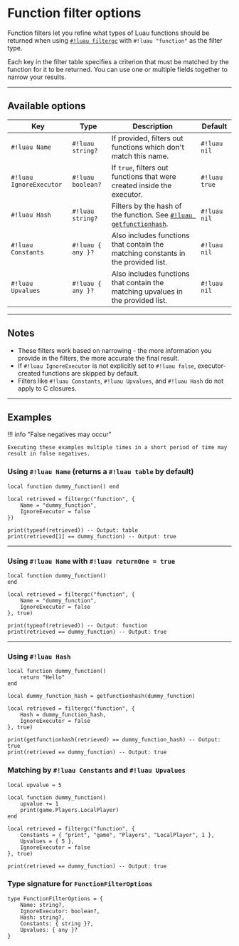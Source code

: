 # Function filter options

Function filters let you refine what types of Luau functions should be returned when using [`#!luau filtergc`](./README.md) with `#!luau "function"` as the filter type.

Each key in the filter table specifies a criterion that must be matched by the function for it to be returned. You can use one or multiple fields together to narrow your results.

---

## Available options

| Key                 | Type             | Description                                                                                          | Default |
|----------------------|------------------|------------------------------------------------------------------------------------------------------|---------|
| `#!luau Name`          | `#!luau string?`    | If provided, filters out functions which don't match this name.                                       | `#!luau nil`   |
| `#!luau IgnoreExecutor`| `#!luau boolean?`  | If `true`, filters out functions that were created inside the executor.                              | `#!luau true`  |
| `#!luau Hash`          | `#!luau string?`    | Filters by the hash of the function. See [`#!luau getfunctionhash`](../../Closures/getfunctionhash.md). | `#!luau nil`   |
| `#!luau Constants`     | `#!luau { any }?`   | Also includes functions that contain the matching constants in the provided list.                           | `#!luau nil`   |
| `#!luau Upvalues`      | `#!luau { any }?`   | Also includes functions that contain the matching upvalues in the provided list.                                  | `#!luau nil`   |

---

## Notes

- These filters work based on narrowing - the more information you provide in the filters, the more accurate the final result.
- If `#!luau IgnoreExecutor` is not explicitly set to `#!luau false`, executor-created functions are skipped by default.
- Filters like `#!luau Constants`, `#!luau Upvalues`, and `#!luau Hash` do not apply to C closures.

---

## Examples

!!! info "False negatives may occur"

    Executing these examples multiple times in a short period of time may result in false negatives.

### Using `#!luau Name` (returns a `#!luau table` by default)

```luau title="Matching a function by name" linenums="1"
local function dummy_function() end

local retrieved = filtergc("function", {
    Name = "dummy_function", 
    IgnoreExecutor = false
})

print(typeof(retrieved)) -- Output: table
print(retrieved[1] == dummy_function) -- Output: true
```

---

### Using `#!luau Name` with `#!luau returnOne = true`

```luau title="Single match using returnOne" linenums="1"
local function dummy_function() 
end

local retrieved = filtergc("function", {
    Name = "dummy_function", 
    IgnoreExecutor = false
}, true)

print(typeof(retrieved)) -- Output: function
print(retrieved == dummy_function) -- Output: true
```

---

### Using `#!luau Hash`

```luau title="Matching a function by hash" linenums="1"
local function dummy_function()
    return "Hello"
end

local dummy_function_hash = getfunctionhash(dummy_function)

local retrieved = filtergc("function", {
    Hash = dummy_function_hash,
    IgnoreExecutor = false
}, true)

print(getfunctionhash(retrieved) == dummy_function_hash) -- Output: true
print(retrieved == dummy_function) -- Output: true
```

### Matching by `#!luau Constants` and `#!luau Upvalues`

```luau title="Matching by function constants and upvalues" linenums="1"
local upvalue = 5

local function dummy_function()
    upvalue += 1
    print(game.Players.LocalPlayer)
end

local retrieved = filtergc("function", {
    Constants = { "print", "game", "Players", "LocalPlayer", 1 },
    Upvalues = { 5 },
    IgnoreExecutor = false
}, true)

print(retrieved == dummy_function) -- Output: true
```

### Type signature for `FunctionFilterOptions`

```luau title="" linenums="1"
type FunctionFilterOptions = {
    Name: string?,
    IgnoreExecutor: boolean?,
    Hash: string?,
    Constants: { string }?,
    Upvalues: { any }?
}
```
